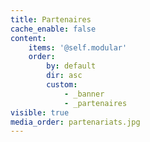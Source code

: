 ```yaml
---
title: Partenaires
cache_enable: false
content:
    items: '@self.modular'
    order:
        by: default
        dir: asc
        custom:
            - _banner
            - _partenaires
visible: true
media_order: partenariats.jpg
---
```



